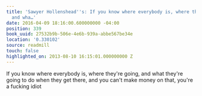 ```yaml
---
title: 'Sawyer Hollenshead''s: If you know where everybody is, where they''re going,
  and wha…'
date: 2016-04-09 18:16:00.600000000 -04:00
position: 339
book_uuid: 27532b9b-506e-4e6b-939a-abbe567be34e
location: '0.330102'
source: readmill
touch: false
highlighted_on: 2013-08-10 16:15:01.000000000 Z
---
```


If you know where everybody is, where they're going, and what they're going to do when they get there, and you can't make money on that, you're a fucking idiot